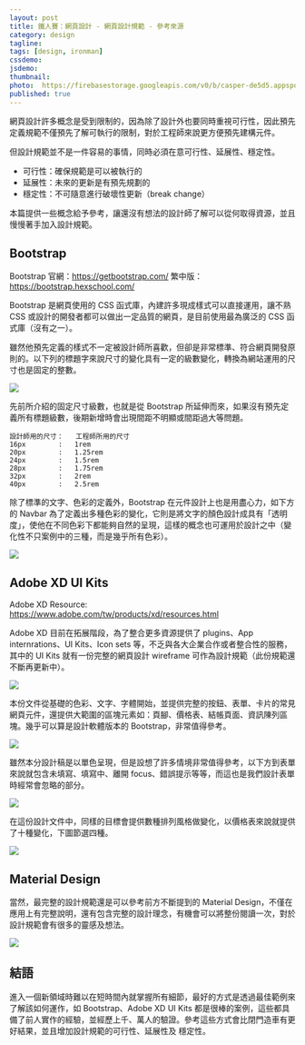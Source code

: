 ```yaml
---
layout: post
title: 鐵人賽：網頁設計 - 網頁設計規範 - 參考來源
category: design
tagline:
tags: [design, ironman]
cssdemo:
jsdemo:
thumbnail:
photo:  https://firebasestorage.googleapis.com/v0/b/casper-de5d5.appspot.com/o/images%2Fblog%2F201811%2Fholy%2021.png?alt=media&token=5d539b8f-22d2-437e-9c0e-838c626eb267
published: true
---
```


網頁設計許多概念是受到限制的，因為除了設計外也要同時重視可行性，因此預先定義規範不僅預先了解可執行的限制，對於工程師來說更方便預先建構元件。

但設計規範並不是一件容易的事情，同時必須在意可行性、延展性、穩定性。

* 可行性：確保規範是可以被執行的
* 延展性：未來的更新是有預先規劃的
* 穩定性：不可隨意進行破壞性更新（break change）

本篇提供一些概念給予參考，讓還沒有想法的設計師了解可以從何取得資源，並且慢慢著手加入設計規範。
## Bootstrap
Bootstrap 官網：https://getbootstrap.com/
繁中版：https://bootstrap.hexschool.com/

Bootstrap 是網頁使用的 CSS 函式庫，內建許多現成樣式可以直接運用，讓不熟 CSS 或設計的開發者都可以做出一定品質的網頁，是目前使用最為廣泛的 CSS 函式庫（沒有之一）。

雖然他預先定義的樣式不一定被設計師所喜歡，但卻是非常標準、符合網頁開發原則的。以下列的標題字來說尺寸的變化具有一定的級數變化，轉換為網站運用的尺寸也是固定的整數。

![](https://firebasestorage.googleapis.com/v0/b/casper-de5d5.appspot.com/o/images%2Fblog%2F201811%2FC17E7C9F-4C9F-4E47-8D7A-F71BE115B96B.png?alt=media&token=2873b88b-f15f-4f16-8d40-8f540130f5b7)

先前所介紹的固定尺寸級數，也就是從 Bootstrap 所延伸而來，如果沒有預先定義所有標題級數，後期新增時會出現間距不明顯或間距過大等問題。
```
設計師用的尺寸：   工程師所用的尺寸
16px        :   1rem
20px        :   1.25rem
24px        :   1.5rem
28px        :   1.75rem
32px        :   2rem
40px        :   2.5rem
```

除了標準的文字、色彩的定義外，Bootstrap 在元件設計上也是用盡心力，如下方的 Navbar 為了定義出多種色彩的變化，它則是將文字的顏色設計成具有「透明度」，使他在不同色彩下都能夠自然的呈現，這樣的概念也可運用於設計之中（變化性不只案例中的三種，而是幾乎所有色彩）。

![](https://firebasestorage.googleapis.com/v0/b/casper-de5d5.appspot.com/o/images%2Fblog%2F201811%2F703E8205-5108-490C-A1C7-B1DEADD311C1.png?alt=media&token=7aa08b3d-6576-4ba0-9f67-c82cefb72850)

## Adobe XD UI Kits
Adobe XD Resource: https://www.adobe.com/tw/products/xd/resources.html

Adobe XD 目前在拓展階段，為了整合更多資源提供了 plugins、App internrations、UI Kits、Icon sets 等，不乏與各大企業合作或者整合性的服務，其中的 UI Kits 就有一份完整的網頁設計 wireframe 可作為設計規範（此份規範還不斷再更新中）。

![](https://firebasestorage.googleapis.com/v0/b/casper-de5d5.appspot.com/o/images%2Fblog%2F201811%2F1CB88347-A001-4808-BD24-9E268E1FC90E.png?alt=media&token=d8442fb7-3138-43a8-bb09-cfa9884ae694)

本份文件從基礎的色彩、文字、字體開始，並提供完整的按鈕、表單、卡片的常見網頁元件，還提供大範圍的區塊元素如：頁腳、價格表、結帳頁面、資訊陳列區塊。幾乎可以算是設計軟體版本的 Bootstrap，非常值得參考。

![](https://firebasestorage.googleapis.com/v0/b/casper-de5d5.appspot.com/o/images%2Fblog%2F201811%2FBEEC2927-AB3E-4257-938E-38889D4437E8.png?alt=media&token=a40469b4-d146-455a-9cbd-939042c30d32)

雖然本分設計稿是以單色呈現，但是設想了許多情境非常值得參考，以下方到表單來說就包含未填寫、填寫中、離開 focus、錯誤提示等等，而這也是我們設計表單時經常會忽略的部分。

![](https://firebasestorage.googleapis.com/v0/b/casper-de5d5.appspot.com/o/images%2Fblog%2F201811%2F20F7ED75-A67B-4E1D-8AB4-56657F30328C.png?alt=media&token=0f513dab-d88e-4334-ba03-a9ccecfc04ce)

在這份設計文件中，同樣的目標會提供數種排列風格做變化，以價格表來說就提供了十種變化，下圖節選四種。

![](https://firebasestorage.googleapis.com/v0/b/casper-de5d5.appspot.com/o/images%2Fblog%2F201811%2F84279B6E-6F1B-4961-93A6-FF2AD367546C.png?alt=media&token=8fa2dc41-6698-4b44-94fd-4144255cf2ac)

## Material Design

當然，最完整的設計規範還是可以參考前方不斷提到的 Material Design，不僅在應用上有完整說明，還有包含完整的設計理念，有機會可以將整份閱讀一次，對於設計規範會有很多的靈感及想法。

![](https://firebasestorage.googleapis.com/v0/b/casper-de5d5.appspot.com/o/images%2Fblog%2F201811%2F783F238E-5E8B-4BB3-9593-8E6A56A84C3D.png?alt=media&token=f387b260-496b-4c58-a680-5f7457df1873)

## 結語
進入一個新領域時難以在短時間內就掌握所有細節，最好的方式是透過最佳範例來了解該如何運作，如 Bootstrap、Adobe XD UI Kits 都是很棒的案例，這些都具備了前人實作的經驗，並經歷上千、萬人的驗證。參考這些方式會比閉門造車有更好結果，並且增加設計規範的可行性、延展性及
穩定性。